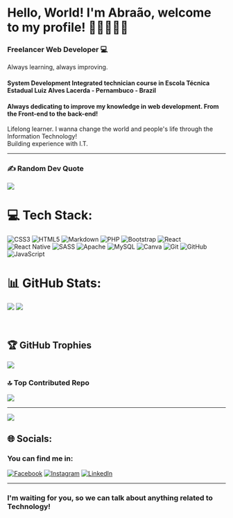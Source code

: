# Hello, World! I'm Abraão, welcome to my profile! 👋🏽🧑🏽‍💻<Br>

### Freelancer Web Developer 💻
Always learning, always improving.

#### System Development Integrated technician course in Escola Técnica Estadual Luiz Alves Lacerda - Pernambuco - Brazil

#### Always dedicating to improve my knowledge in web development. From the Front-end to the back-end!
Lifelong learner. I wanna change the world and people's life through the Information Technology!<br>
Building experience with I.T.
<hr>

### ✍️ Random Dev Quote
![](https://quotes-github-readme.vercel.app/api?type=horizontal&theme=radical)


# 💻 Tech Stack:
![CSS3](https://img.shields.io/badge/css3-%231572B6.svg?style=for-the-badge&logo=css3&logoColor=white) ![HTML5](https://img.shields.io/badge/html5-%23E34F26.svg?style=for-the-badge&logo=html5&logoColor=white) ![Markdown](https://img.shields.io/badge/markdown-%23000000.svg?style=for-the-badge&logo=markdown&logoColor=white) ![PHP](https://img.shields.io/badge/php-%23777BB4.svg?style=for-the-badge&logo=php&logoColor=white) ![Bootstrap](https://img.shields.io/badge/bootstrap-%238511FA.svg?style=for-the-badge&logo=bootstrap&logoColor=white) ![React](https://img.shields.io/badge/react-%2320232a.svg?style=for-the-badge&logo=react&logoColor=%2361DAFB) ![React Native](https://img.shields.io/badge/react_native-%2320232a.svg?style=for-the-badge&logo=react&logoColor=%2361DAFB) ![SASS](https://img.shields.io/badge/SASS-hotpink.svg?style=for-the-badge&logo=SASS&logoColor=white) ![Apache](https://img.shields.io/badge/apache-%23D42029.svg?style=for-the-badge&logo=apache&logoColor=white) ![MySQL](https://img.shields.io/badge/mysql-4479A1.svg?style=for-the-badge&logo=mysql&logoColor=white) ![Canva](https://img.shields.io/badge/Canva-%2300C4CC.svg?style=for-the-badge&logo=Canva&logoColor=white) ![Git](https://img.shields.io/badge/git-%23F05033.svg?style=for-the-badge&logo=git&logoColor=white) ![GitHub](https://img.shields.io/badge/github-%23121011.svg?style=for-the-badge&logo=github&logoColor=white) ![JavaScript](https://img.shields.io/badge/javascript-%23323330.svg?style=for-the-badge&logo=javascript&logoColor=%23F7DF1E)
<br>
# 📊 GitHub Stats:
![](https://github-readme-stats.vercel.app/api?username=Abraa0-Dev&theme=dark&hide_border=false&include_all_commits=false&count_private=false)
![](https://github-readme-streak-stats.herokuapp.com/?user=Abraa0-Dev&theme=dark&hide_border=false)<br/>
<br><br>
## 🏆 GitHub Trophies
![](https://github-profile-trophy.vercel.app/?username=Abraa0-Dev&theme=radical&no-frame=false&no-bg=true&margin-w=4)
<br>

### 🔝 Top Contributed Repo
![](https://github-contributor-stats.vercel.app/api?username=Abraa0-Dev&limit=5&theme=dark&combine_all_yearly_contributions=true)

---
[![](https://visitcount.itsvg.in/api?id=Abraa0-Dev&icon=0&color=0)](https://visitcount.itsvg.in)

## 🌐 Socials:

### You can find me in:
[![Facebook](https://img.shields.io/badge/Facebook-%231877F2.svg?logo=Facebook&logoColor=white)](https://facebook.com/https://www.facebook.com/profile.php?id=61554218602385) [![Instagram](https://img.shields.io/badge/Instagram-%23E4405F.svg?logo=Instagram&logoColor=white)](https://instagram.com/abraao_santos.dev) [![LinkedIn](https://img.shields.io/badge/LinkedIn-%230077B5.svg?logo=linkedin&logoColor=white)](https://linkedin.com/in/https://www.linkedin.com/in/abra%C3%A3o-santos-aaa915273/) 

<hr>

### I'm waiting for you, so we can talk about anything related to Technology!
